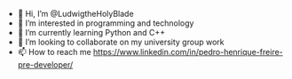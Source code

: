 - 👋 Hi, I’m @LudwigtheHolyBlade
- 👀 I’m interested in programming and technology
- 🌱 I’m currently learning Python and C++
- 💞️ I’m looking to collaborate on my university group work
- 📫 How to reach me https://www.linkedin.com/in/pedro-henrique-freire-pre-developer/

<!---
LudwigtheHolyBlade/LudwigtheHolyBlade is a ✨ special ✨ repository because its `README.md` (this file) appears on your GitHub profile.
You can click the Preview link to take a look at your changes.
--->
